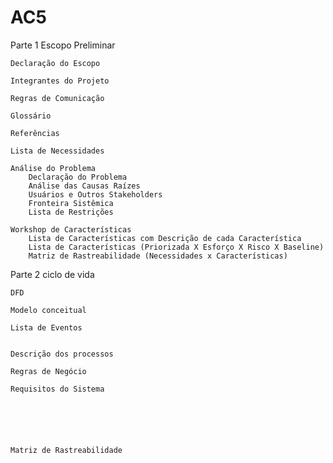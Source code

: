 # AC5

Parte 1
	Escopo Preliminar
	
	Declaração do Escopo
	
	Integrantes do Projeto
	
	Regras de Comunicação
	
	Glossário
	
	Referências
	
	Lista de Necessidades
	
	Análise do Problema
		Declaração do Problema
		Análise das Causas Raízes
		Usuários e Outros Stakeholders
		Fronteira Sistêmica
		Lista de Restrições
	
	Workshop de Características
		Lista de Características com Descrição de cada Característica
		Lista de Características (Priorizada X Esforço X Risco X Baseline)
		Matriz de Rastreabilidade (Necessidades x Características)



Parte 2
	ciclo de vida
	
	DFD
	
	Modelo conceitual
	
	Lista de Eventos
	
	
	Descrição dos processos
	
	Regras de Negócio
	
	Requisitos do Sistema





	
	Matriz de Rastreabilidade
